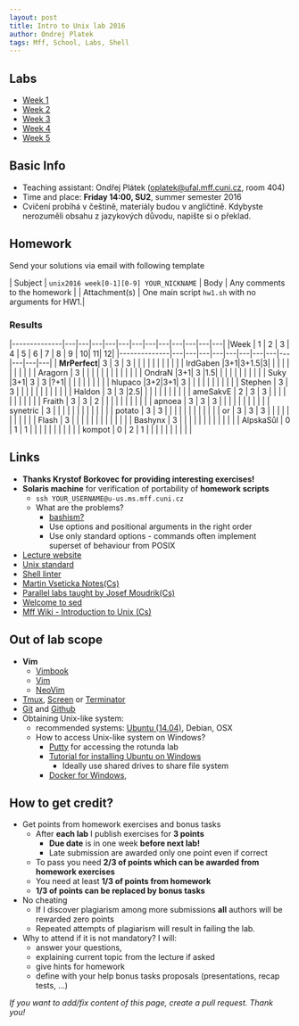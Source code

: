 ```yaml
---
layout: post
title: Intro to Unix lab 2016
author: Ondrej Platek
tags: Mff, School, Labs, Shell
---
```


Labs
----
- [Week 1](/2016/02/22/unix-week-1/)
- [Week 2](/2016/02/29/unix-week-2/)
- [Week 3](/2016/03/11/unix-week-3/)
- [Week 4](/2016/03/18/unix-week-4/)
- [Week 5](/2016/03/25/unix-week-5/)

Basic Info
----------
- Teaching assistant: Ondřej Plátek (oplatek@ufal.mff.cuni.cz, room 404)
- Time and place: **Friday 14:00, SU2**, summer semester 2016
- Cvičení probíhá v češtině, materiály budou v angličtině. Kdybyste nerozuměli obsahu z jazykových důvodu, napište si o překlad.

Homework
--------
Send your solutions via email with following template

| Subject | `unix2016 week[0-1][0-9] YOUR_NICKNAME`
| Body    | Any comments to the homework |
| Attachment(s) | One main script `hw1.sh` with no arguments for HW1.|

### Results

|--------------|---|---|---|---|---|---|---|---|---|---|---|---|
|Week          | 1 | 2 | 3 | 4 | 5 | 6 | 7 | 8 | 9 | 10| 11| 12|
|--------------|---|---|---|---|---|---|---|---|---|---|---|---|
| **MrPerfect**| 3 | 3 | 3 |   |   |   |   |   |   |   |   |   |
| IrdGaben     |3+1|3+1.5|3|   |   |   |   |   |   |   |   |   |
| Aragorn      | 3 |   |   |   |   |   |   |   |   |   |   |   |
| OndraN       |3+1| 3 |1.5|   |   |   |   |   |   |   |   |   |
| Suky         |3+1| 3 | 3 |?+1|   |   |   |   |   |   |   |   |
| hlupaco      |3+2|3+1| 3 |   |   |   |   |   |   |   |   |   |
| Stephen      | 3 | 3 |   |   |   |   |   |   |   |   |   |   |
| Haldon       | 3 | 3 |2.5|   |   |   |   |   |   |   |   |   |
| ameSakvE     | 2 | 3 | 3 |   |   |   |   |   |   |   |   |   |
| Fraith       | 3 | 3 | 2 |   |   |   |   |   |   |   |   |   |
| apnoea       | 3 | 3 | 3 |   |   |   |   |   |   |   |   |   |
| synetric     | 3 |   |   |   |   |   |   |   |   |   |   |   |
| potato       | 3 | 3 |   |   |   |   |   |   |   |   |   |   |
| or           | 3 | 3 | 3 |   |   |   |   |   |   |   |   |   |
| Flash        | 3 |   |   |   |   |   |   |   |   |   |   |   |
| Bashynx      | 3 |   |   |   |   |   |   |   |   |   |   |   |
| AlpskaSůl    | 0 | 1 | 1 |   |   |   |   |   |   |   |   |   |
| kompot       | 0 | 2 | 1 |   |   |   |   |   |   |   |   |   |


Links
-----
- **Thanks Krystof Borkovec for providing interesting exercises!**
- **Solaris machine** for verification of portability of **homework scripts**
    - `ssh YOUR_USERNAME@u-us.ms.mff.cuni.cz`
    - What are the problems?
        - [bashism?][bashism]
        - Use options and positional arguments in the right order
        - Use only standard options - commands often implement superset of behaviour from POSIX 
- [Lecture website][lecture]
- [Unix standard][unix-standard]
- [Shell linter][shell-linter]
- [Martin Vseticka Notes(Cs)][vseticka]
- [Parallel labs taught by Josef Moudrik(Cs)][moudrik]
- [Welcome to sed][sed]
- [Mff Wiki - Introduction to Unix (Cs)][wiki-unix]

Out of lab scope
----------------
- **Vim**
    - [Vimbook][vimbook]
    - [Vim][vim]
    - [NeoVim][neovim]
- [Tmux][tmux], [Screen][screen] or [Terminator][terminator]
- [Git][git] and [Github][github]
- Obtaining Unix-like system:
    - recommended systems: [Ubuntu (14.04)][ubuntu-install], Debian, OSX
    - How to access Unix-like system on Windows? 
        - [Putty][putty] for accessing the rotunda lab
        - [Tutorial for installing Ubuntu on Windows][virtualbox-on-windows]
            - Ideally use shared drives to share file system
        - [Docker for Windows][docker-win],

How to get credit?
------------------
- Get points from homework exercises and bonus tasks
    - After **each lab** I publish exercises for **3 points**
        - **Due date** is in one week **before next lab!**
        - Late submission are awarded only one point even if correct
    - To pass you need **2/3 of points which can be awarded from homework exercises**
    - You need  at least **1/3 of points from homework**
    - **1/3 of points can be replaced by bonus tasks**
- No cheating
    - If I discover plagiarism among more submissions **all** authors will be rewarded zero points
    - Repeated attempts of plagiarism will result in failing the lab.
- Why to attend if it is not mandatory? I will:
    - answer your questions,
    - explaining current topic from the lecture if asked
    - give hints for homework
    - define with your help bonus tasks proposals (presentations, recap tests, ...)



*If you want to add/fix content of this page, create a pull request. Thank you!*


[sed]: http://sed.sourceforge.net/
[wiki-unix]: http://wiki.matfyz.cz/wiki/%C3%9Avod_do_UNIXu
[vseticka]: http://www.martinvseticka.eu/index.php?sekce=browse&page=79
[moudrik]: http://j2m.cz/~jm/vyuka/unix2016/
[github]: https://guides.github.com/activities/hello-world/
[git]: http://git-scm.com/docs/gittutorial
[screen]: https://www.gnu.org/software/screen/
[tmux]: https://tmux.github.io/
[vim]: https://github.com/vim/vim
[neovim]: https://github.com/neovim/neovim
[vimbook]: ftp://ftp.vim.org/pub/vim/doc/book/vimbook-OPL.pdf
[docker-win]: https://docs.docker.com/windows/step_one/

[unix-standard]: http://ktiml.mff.cuni.cz/~kucerap/unix/susv4tc1/index.html
[rotunda-unix]: http://wiki.ms.mff.cuni.cz/wiki/laborato%C5%99_UNIX
[rotunda-rights]: http://wiki.ms.mff.cuni.cz/wiki/Pr%C3%A1va_UNIX
[shell-linter]: http://www.shellcheck.net/
[pkucera-lab]: http://ktiml.mff.cuni.cz/~kucerap/unix/
[terminator]: http://gnometerminator.blogspot.cz/p/introduction.html
[virtualbox-on-windows]: http://blog.en.uptodown.com/virtualize-ubuntu-14-04-windows-using-virtualbox/
[putty]: http://www.putty.org/
[ubuntu-install]: http://www.ubuntu.com/download/desktop/install-ubuntu-desktop
[lecture]: http://www.ms.mff.cuni.cz/~forst/teaching.html
[bashism]: http://mywiki.wooledge.org/Bashism
